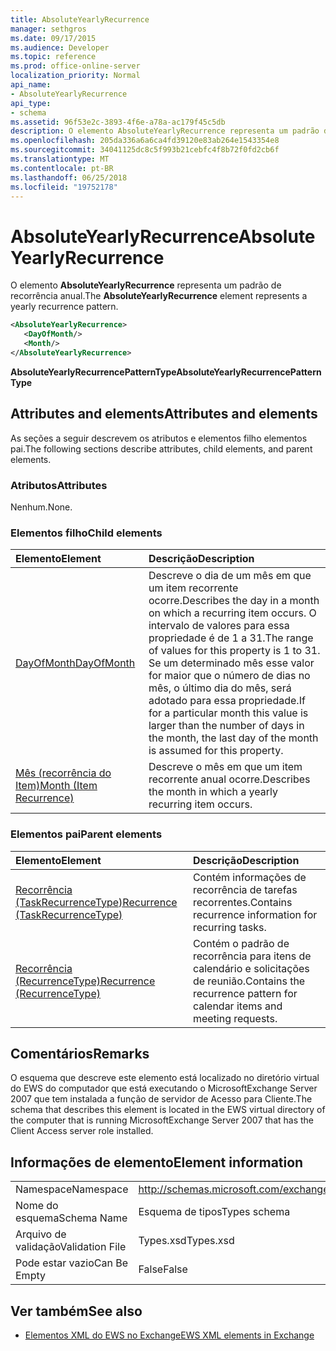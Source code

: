 ```yaml
---
title: AbsoluteYearlyRecurrence
manager: sethgros
ms.date: 09/17/2015
ms.audience: Developer
ms.topic: reference
ms.prod: office-online-server
localization_priority: Normal
api_name:
- AbsoluteYearlyRecurrence
api_type:
- schema
ms.assetid: 96f53e2c-3893-4f6e-a78a-ac179f45c5db
description: O elemento AbsoluteYearlyRecurrence representa um padrão de recorrência anual.
ms.openlocfilehash: 205da336a6a6ca4fd39120e83ab264e1543354e8
ms.sourcegitcommit: 34041125dc8c5f993b21cebfc4f8b72f0fd2cb6f
ms.translationtype: MT
ms.contentlocale: pt-BR
ms.lasthandoff: 06/25/2018
ms.locfileid: "19752178"
---
```

# <a name="absoluteyearlyrecurrence"></a><span data-ttu-id="c0803-103">AbsoluteYearlyRecurrence</span><span class="sxs-lookup"><span data-stu-id="c0803-103">AbsoluteYearlyRecurrence</span></span>

<span data-ttu-id="c0803-104">O elemento **AbsoluteYearlyRecurrence** representa um padrão de recorrência anual.</span><span class="sxs-lookup"><span data-stu-id="c0803-104">The **AbsoluteYearlyRecurrence** element represents a yearly recurrence pattern.</span></span> 
  
```xml
<AbsoluteYearlyRecurrence>
   <DayOfMonth/>
   <Month/>
</AbsoluteYearlyRecurrence>
```

 <span data-ttu-id="c0803-105">**AbsoluteYearlyRecurrencePatternType**</span><span class="sxs-lookup"><span data-stu-id="c0803-105">**AbsoluteYearlyRecurrencePatternType**</span></span>
## <a name="attributes-and-elements"></a><span data-ttu-id="c0803-106">Attributes and elements</span><span class="sxs-lookup"><span data-stu-id="c0803-106">Attributes and elements</span></span>

<span data-ttu-id="c0803-107">As seções a seguir descrevem os atributos e elementos filho elementos pai.</span><span class="sxs-lookup"><span data-stu-id="c0803-107">The following sections describe attributes, child elements, and parent elements.</span></span>
  
### <a name="attributes"></a><span data-ttu-id="c0803-108">Atributos</span><span class="sxs-lookup"><span data-stu-id="c0803-108">Attributes</span></span>

<span data-ttu-id="c0803-109">Nenhum.</span><span class="sxs-lookup"><span data-stu-id="c0803-109">None.</span></span>
  
### <a name="child-elements"></a><span data-ttu-id="c0803-110">Elementos filho</span><span class="sxs-lookup"><span data-stu-id="c0803-110">Child elements</span></span>

|<span data-ttu-id="c0803-111">**Elemento**</span><span class="sxs-lookup"><span data-stu-id="c0803-111">**Element**</span></span>|<span data-ttu-id="c0803-112">**Descrição**</span><span class="sxs-lookup"><span data-stu-id="c0803-112">**Description**</span></span>|
|:-----|:-----|
|[<span data-ttu-id="c0803-113">DayOfMonth</span><span class="sxs-lookup"><span data-stu-id="c0803-113">DayOfMonth</span></span>](dayofmonth.md) <br/> |<span data-ttu-id="c0803-114">Descreve o dia de um mês em que um item recorrente ocorre.</span><span class="sxs-lookup"><span data-stu-id="c0803-114">Describes the day in a month on which a recurring item occurs.</span></span> <span data-ttu-id="c0803-115">O intervalo de valores para essa propriedade é de 1 a 31.</span><span class="sxs-lookup"><span data-stu-id="c0803-115">The range of values for this property is 1 to 31.</span></span> <span data-ttu-id="c0803-116">Se um determinado mês esse valor for maior que o número de dias no mês, o último dia do mês, será adotado para essa propriedade.</span><span class="sxs-lookup"><span data-stu-id="c0803-116">If for a particular month this value is larger than the number of days in the month, the last day of the month is assumed for this property.</span></span>  <br/> |
|[<span data-ttu-id="c0803-117">Mês (recorrência do Item)</span><span class="sxs-lookup"><span data-stu-id="c0803-117">Month (Item Recurrence)</span></span>](month-item-recurrence.md) <br/> |<span data-ttu-id="c0803-118">Descreve o mês em que um item recorrente anual ocorre.</span><span class="sxs-lookup"><span data-stu-id="c0803-118">Describes the month in which a yearly recurring item occurs.</span></span>  <br/> |
   
### <a name="parent-elements"></a><span data-ttu-id="c0803-119">Elementos pai</span><span class="sxs-lookup"><span data-stu-id="c0803-119">Parent elements</span></span>

|<span data-ttu-id="c0803-120">**Elemento**</span><span class="sxs-lookup"><span data-stu-id="c0803-120">**Element**</span></span>|<span data-ttu-id="c0803-121">**Descrição**</span><span class="sxs-lookup"><span data-stu-id="c0803-121">**Description**</span></span>|
|:-----|:-----|
|[<span data-ttu-id="c0803-122">Recorrência (TaskRecurrenceType)</span><span class="sxs-lookup"><span data-stu-id="c0803-122">Recurrence (TaskRecurrenceType)</span></span>](recurrence-taskrecurrencetype.md) <br/> |<span data-ttu-id="c0803-123">Contém informações de recorrência de tarefas recorrentes.</span><span class="sxs-lookup"><span data-stu-id="c0803-123">Contains recurrence information for recurring tasks.</span></span>  <br/> |
|[<span data-ttu-id="c0803-124">Recorrência (RecurrenceType)</span><span class="sxs-lookup"><span data-stu-id="c0803-124">Recurrence (RecurrenceType)</span></span>](recurrence-recurrencetype.md) <br/> |<span data-ttu-id="c0803-125">Contém o padrão de recorrência para itens de calendário e solicitações de reunião.</span><span class="sxs-lookup"><span data-stu-id="c0803-125">Contains the recurrence pattern for calendar items and meeting requests.</span></span>  <br/> |
   
## <a name="remarks"></a><span data-ttu-id="c0803-126">Comentários</span><span class="sxs-lookup"><span data-stu-id="c0803-126">Remarks</span></span>

<span data-ttu-id="c0803-127">O esquema que descreve este elemento está localizado no diretório virtual do EWS do computador que está executando o MicrosoftExchange Server 2007 que tem instalada a função de servidor de Acesso para Cliente.</span><span class="sxs-lookup"><span data-stu-id="c0803-127">The schema that describes this element is located in the EWS virtual directory of the computer that is running MicrosoftExchange Server 2007 that has the Client Access server role installed.</span></span>
  
## <a name="element-information"></a><span data-ttu-id="c0803-128">Informações de elemento</span><span class="sxs-lookup"><span data-stu-id="c0803-128">Element information</span></span>

|||
|:-----|:-----|
|<span data-ttu-id="c0803-129">Namespace</span><span class="sxs-lookup"><span data-stu-id="c0803-129">Namespace</span></span>  <br/> |http://schemas.microsoft.com/exchange/services/2006/types  <br/> |
|<span data-ttu-id="c0803-130">Nome do esquema</span><span class="sxs-lookup"><span data-stu-id="c0803-130">Schema Name</span></span>  <br/> |<span data-ttu-id="c0803-131">Esquema de tipos</span><span class="sxs-lookup"><span data-stu-id="c0803-131">Types schema</span></span>  <br/> |
|<span data-ttu-id="c0803-132">Arquivo de validação</span><span class="sxs-lookup"><span data-stu-id="c0803-132">Validation File</span></span>  <br/> |<span data-ttu-id="c0803-133">Types.xsd</span><span class="sxs-lookup"><span data-stu-id="c0803-133">Types.xsd</span></span>  <br/> |
|<span data-ttu-id="c0803-134">Pode estar vazio</span><span class="sxs-lookup"><span data-stu-id="c0803-134">Can Be Empty</span></span>  <br/> |<span data-ttu-id="c0803-135">False</span><span class="sxs-lookup"><span data-stu-id="c0803-135">False</span></span>  <br/> |
   
## <a name="see-also"></a><span data-ttu-id="c0803-136">Ver também</span><span class="sxs-lookup"><span data-stu-id="c0803-136">See also</span></span>

- [<span data-ttu-id="c0803-137">Elementos XML do EWS no Exchange</span><span class="sxs-lookup"><span data-stu-id="c0803-137">EWS XML elements in Exchange</span></span>](ews-xml-elements-in-exchange.md)

